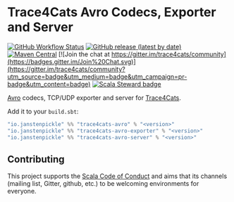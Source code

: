 # Trace4Cats Avro Codecs, Exporter and Server

[![GitHub Workflow Status](https://img.shields.io/github/workflow/status/trace4cats/trace4cats-avro/Continuous%20Integration)](https://github.com/trace4cats/trace4cats-avro/actions?query=workflow%3A%22Continuous%20Integration%22)
[![GitHub release (latest by date)](https://img.shields.io/github/v/release/trace4cats/trace4cats-avro?label=stable)](https://github.com/trace4cats/trace4cats-avro/releases/latest)
[![Maven Central](https://img.shields.io/maven-central/v/io.janstenpickle/trace4cats-avro_2.13?label=early)](https://maven-badges.herokuapp.com/maven-central/io.janstenpickle/trace4cats-avro_2.13)
[![Join the chat at https://gitter.im/trace4cats/community](https://badges.gitter.im/Join%20Chat.svg)](https://gitter.im/trace4cats/community?utm_source=badge&utm_medium=badge&utm_campaign=pr-badge&utm_content=badge)
[![Scala Steward badge](https://img.shields.io/badge/Scala_Steward-helping-blue.svg?style=flat&logo=data:image/png;base64,iVBORw0KGgoAAAANSUhEUgAAAA4AAAAQCAMAAAARSr4IAAAAVFBMVEUAAACHjojlOy5NWlrKzcYRKjGFjIbp293YycuLa3pYY2LSqql4f3pCUFTgSjNodYRmcXUsPD/NTTbjRS+2jomhgnzNc223cGvZS0HaSD0XLjbaSjElhIr+AAAAAXRSTlMAQObYZgAAAHlJREFUCNdNyosOwyAIhWHAQS1Vt7a77/3fcxxdmv0xwmckutAR1nkm4ggbyEcg/wWmlGLDAA3oL50xi6fk5ffZ3E2E3QfZDCcCN2YtbEWZt+Drc6u6rlqv7Uk0LdKqqr5rk2UCRXOk0vmQKGfc94nOJyQjouF9H/wCc9gECEYfONoAAAAASUVORK5CYII=)](https://scala-steward.org)

[Avro] codecs, TCP/UDP exporter and server for [Trace4Cats].

Add it to your `build.sbt`:

```scala
"io.janstenpickle" %% "trace4cats-avro" % "<version>"
"io.janstenpickle" %% "trace4cats-avro-exporter" % "<version>"
"io.janstenpickle" %% "trace4cats-avro-server" % "<version>"
```

## Contributing

This project supports the [Scala Code of Conduct](https://typelevel.org/code-of-conduct.html) and aims that its channels
(mailing list, Gitter, github, etc.) to be welcoming environments for everyone.

[Trace4Cats]: https://github.com/trace4cats/trace4cats
[Avro]: https://avro.apache.org
